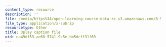 ```yaml
---
content_type: resource
description: ''
file: /media/https%3A/open-learning-course-data-rc.s3.amazonaws.com/8-591j-systems-biology-fall-2014/ea49df53ae6857419c5ebb5dcff31f60_gc3O2sKIsX4.vtt
file_type: application/x-subrip
resourcetype: Other
title: 3play caption file
uid: ea49df53-ae68-5741-9c5e-bb5dcff31f60
---
```


